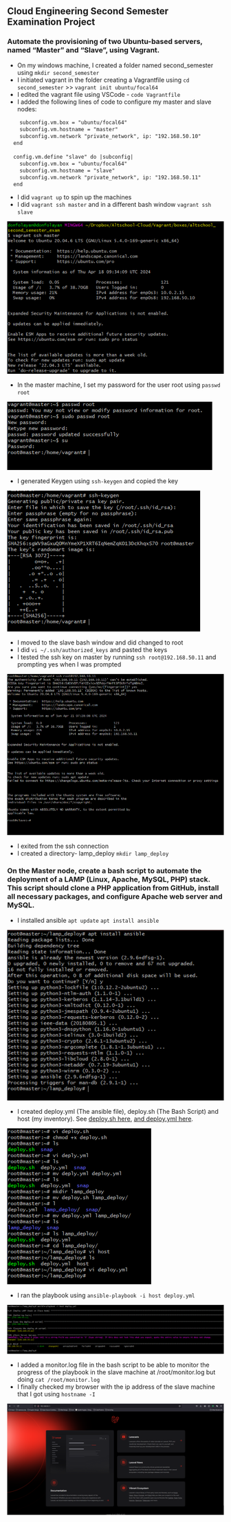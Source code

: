 ## Cloud Engineering Second Semester Examination Project

### Automate the provisioning of two Ubuntu-based servers, named “Master” and “Slave”, using Vagrant.

- On my windows machine, I created a folder named second_semester using `mkdir second_semester` 
- I initiated vagrant in the folder creating a Vagrantfile using `cd second_semester` >> `vagrant init ubuntu/focal64`
- I edited the vagrant file using VSCode - `code Vagrantfile`
- I added the following lines of code to configure my master and slave nodes:
```  config.vm.define "master" do |subconfig|
    subconfig.vm.box = "ubuntu/focal64"
    subconfig.vm.hostname = "master"
    subconfig.vm.network "private_network", ip: "192.168.50.10"
  end

  config.vm.define "slave" do |subconfig|
    subconfig.vm.box = "ubuntu/focal64"
    subconfig.vm.hostname = "slave"
    subconfig.vm.network "private_network", ip: "192.168.50.11"
  end
```
- I did `vagrant up` to spin up the machines
- I did `vagrant ssh master` and in a different bash window `vagrant ssh slave`

![SSH into master](images/vagrant_ssh_into_master.png)
- In the master machine, I set my password for the user root using `passwd root`

![Setting Root Password](images/change_to_root.png)
- I generated Keygen using `ssh-keygen` and copied the key

![SSH key generation](images/generate_keygen.png)
- I moved to the slave bash window and did changed to root
- I did `vi ~/.ssh/authorized_keys` and pasted the keys
- I tested the ssh key on master by running `ssh root@192.168.50.11` and prompting yes when I was prompted

![SSH Key test](images/test_ssh_into_slave.png)
- I exited from the ssh connection
- I created a directory- lamp_deploy `mkdir lamp_deploy`

### On the Master node, create a bash script to automate the deployment of a LAMP (Linux, Apache, MySQL, PHP) stack. This script should clone a PHP application from GitHub, install all necessary packages, and configure Apache web server and MySQL.

- I installed ansible `apt update` `apt install ansible`

![Install Ansible](images/ansible_install.png)
- I created deploy.yml (The ansible file), deploy.sh (The Bash Script) and host (my inventory). See [deploy.sh here](/lamp_deploy/deploy.sh), [and deploy.yml here](/lamp_deploy/deploy.yml).

![Creating of deploy.yml, deploy.sh and host](images/create%20deploy.png)
- I ran the playbook using `ansible-playbook -i host deploy.yml`

![YML file running](images/playbook_result.png)
- I added a monitor.log file in the bash script to be able to monitor the progress of the playbook in the slave machine at /root/monitor.log but doing `cat /root/monitor.log`
- I finally checked my browser with the ip address of the slave machine that I got using `hostname -I`

![Result](images/php_app.png)